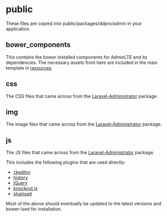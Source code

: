 # public

These files are copied into public/packages/ddpro/admin in your application.

## bower_components

This contains the bower installed components for AdminLTE and its dependencies.  The necessary assets from
here are included in the main template in [resources](/resources/README.md).

## css

The CSS files that came across from the [Laravel-Administrator](https://github.com/FrozenNode/Laravel-Administrator)
package.

## img

The image files that came across from the [Laravel-Administrator](https://github.com/FrozenNode/Laravel-Administrator)
package.

## js

The JS files that came across from the [Laravel-Administrator](https://github.com/FrozenNode/Laravel-Administrator)
package.

This includes the following plugins that are used directly:

* [ckeditor](http://ckeditor.com/)
* [history](https://github.com/browserstate/history.js/)
* [jQuery](https://jquery.com/)
* [knockout.js](http://knockoutjs.com/)
* [plupload](http://www.plupload.com/)

Most of the above should eventually be updated to the latest versions and bower-ised for installation.
